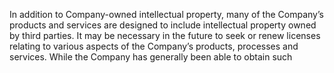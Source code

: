 In  addition  to  Company-owned  intellectual  property,  many  of  the  Company’s  products  and  services  are  designed  to  include
intellectual  property  owned  by  third  parties.  It  may  be  necessary  in  the  future  to  seek  or  renew  licenses  relating  to  various
aspects  of  the  Company’s  products,  processes  and  services.  While  the  Company  has  generally  been  able  to  obtain  such